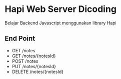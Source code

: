 # Hapi Web Server Dicoding

Belajar Backend Javascript menggunakan library Hapi

## End Point

-   GET /notes
-   GET /notes/{notesId}
-   POST /notes
-   PUT /notes/{notesId}
-   DELETE /notes/{notesId}
